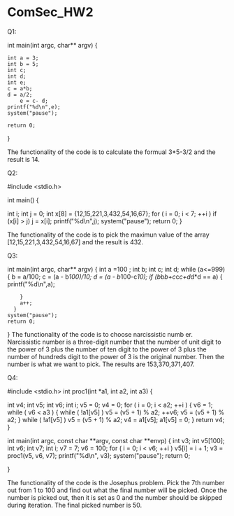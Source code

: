 # ComSec_HW2

Q1:

int main(int argc, char** argv) {

	int a = 3;
	int b = 5;
	int c;
	int d;
	int e;
	c = a*b;
	d = a/2;
        e = c- d;
	printf("%d\n",e);
	system("pause");	
	
	return 0;
}

The  functionality of the code is to calculate the formual 3*5-3/2 and the result is 14.

Q2:

#include <stdio.h>

int main()
{
  
  int i;
  int j = 0;
  int x[8] = {12,15,221,3,432,54,16,67};
  for ( i = 0; i < 7; ++i )
    if (x[i] > j)
      j = x[i];
  printf("%d\n",j);
  system("pause");
  return 0;
}

The functionality of the code is to pick the maximun value of the array [12,15,221,3,432,54,16,67] and the result is 432.

Q3:

int main(int argc, char** argv) {
	int a =100 ;
	int b;
	int c;
	int d;
	while (a<=999)
      {
      	b = a/100;
	    c = (a - b*100)/10;
	    d = (a - b*100-c*10);
	    if (b*b*b+c*c*c+d*d*d == a)
	    {
	    	printf("%d\n",a);
	    	
		}
	    a++;
	  }
	system("pause"); 
	return 0;
}
The functionality of the code is to choose narcissistic numb
er. Narcissistic number is a three-digit number that  the number of  unit digit to the power of 3 plus the number of ten digit  to the power of 3 plus the number of  hundreds digit to the power of 3 is the original number. Then the number is what we want to pick. The results are 153,370,371,407.


Q4:

#include <stdio.h>
int proc1(int *a1, int a2, int a3)
{

  int v4; 
  int v5;
  int v6; 
  int i; 
  v5 = 0;
  v4 = 0;
  for ( i = 0; i < a2; ++i )
  {
    v6 = 1;
    while ( v6 < a3 )
    {
      while ( !a1[v5] )
        v5 = (v5 + 1) % a2;
      ++v6;
      v5 = (v5 + 1) % a2;
    }
    while ( !a1[v5] )
      v5 = (v5 + 1) % a2;
    v4 = a1[v5];
    a1[v5] = 0;
  }
  return v4;
}

int main(int argc, const char **argv, const char **envp)
{
  int v3; 
  int v5[100]; 
  int v6; 
  int v7; 
  int i; 
  v7 = 7;
  v6 = 100;
  for ( i = 0; i < v6; ++i )
    v5[i] = i + 1;
  v3 = proc1(v5, v6, v7);
  printf("%d\n", v3);
  system("pause");
  return 0;
  
}

The functionality of the code is the Josephus problem. Pick the 7th number  out from 1 to 100 and find out what the final number will be picked.
Once the number is picked out, then it  is set as 0 and the number should be skipped during iteration. The final picked number is 50.
